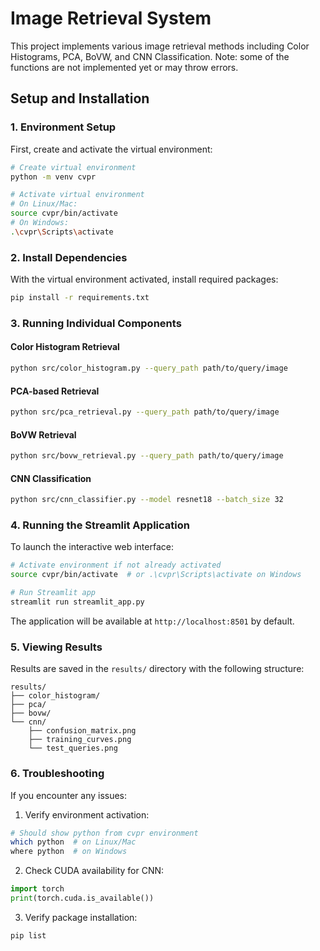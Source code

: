 # Image Retrieval System

This project implements various image retrieval methods including Color Histograms, PCA, BoVW, and CNN Classification.
Note: some of the functions are not implemented yet or may throw errors.

## Setup and Installation

### 1. Environment Setup

First, create and activate the virtual environment:

```bash
# Create virtual environment
python -m venv cvpr

# Activate virtual environment
# On Linux/Mac:
source cvpr/bin/activate
# On Windows:
.\cvpr\Scripts\activate
```

### 2. Install Dependencies

With the virtual environment activated, install required packages:

```bash
pip install -r requirements.txt
```

### 3. Running Individual Components

#### Color Histogram Retrieval
```bash
python src/color_histogram.py --query_path path/to/query/image
```

#### PCA-based Retrieval
```bash
python src/pca_retrieval.py --query_path path/to/query/image
```

#### BoVW Retrieval
```bash
python src/bovw_retrieval.py --query_path path/to/query/image
```

#### CNN Classification
```bash
python src/cnn_classifier.py --model resnet18 --batch_size 32
```

### 4. Running the Streamlit Application

To launch the interactive web interface:

```bash
# Activate environment if not already activated
source cvpr/bin/activate  # or .\cvpr\Scripts\activate on Windows

# Run Streamlit app
streamlit run streamlit_app.py
```

The application will be available at `http://localhost:8501` by default.

### 5. Viewing Results

Results are saved in the `results/` directory with the following structure:
```
results/
├── color_histogram/
├── pca/
├── bovw/
└── cnn/
    ├── confusion_matrix.png
    ├── training_curves.png
    └── test_queries.png
```

### 6. Troubleshooting

If you encounter any issues:

1. Verify environment activation:
```bash
# Should show python from cvpr environment
which python  # on Linux/Mac
where python  # on Windows
```

2. Check CUDA availability for CNN:
```python
import torch
print(torch.cuda.is_available())
```

3. Verify package installation:
```bash
pip list
```

